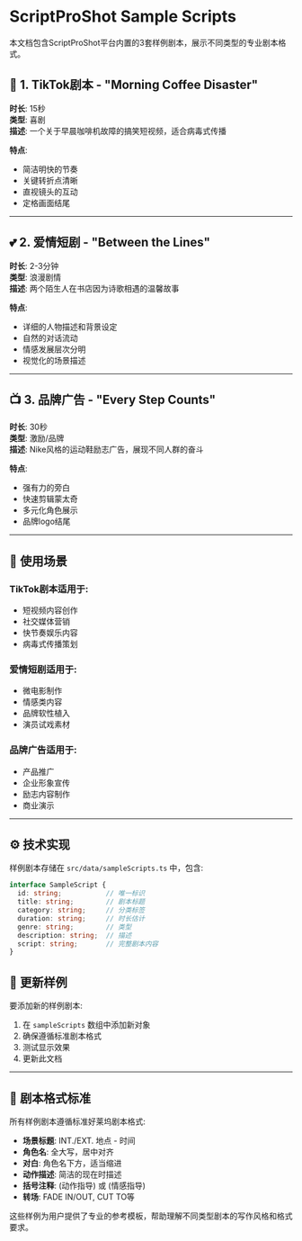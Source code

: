 # ScriptProShot Sample Scripts

本文档包含ScriptProShot平台内置的3套样例剧本，展示不同类型的专业剧本格式。

## 📱 1. TikTok剧本 - "Morning Coffee Disaster"

**时长**: 15秒  
**类型**: 喜剧  
**描述**: 一个关于早晨咖啡机故障的搞笑短视频，适合病毒式传播

**特点**:
- 简洁明快的节奏
- 关键转折点清晰
- 直视镜头的互动
- 定格画面结尾

---

## 💕 2. 爱情短剧 - "Between the Lines"

**时长**: 2-3分钟  
**类型**: 浪漫剧情  
**描述**: 两个陌生人在书店因为诗歌相遇的温馨故事

**特点**:
- 详细的人物描述和背景设定
- 自然的对话流动
- 情感发展层次分明
- 视觉化的场景描述

---

## 📺 3. 品牌广告 - "Every Step Counts"

**时长**: 30秒  
**类型**: 激励/品牌  
**描述**: Nike风格的运动鞋励志广告，展现不同人群的奋斗

**特点**:
- 强有力的旁白
- 快速剪辑蒙太奇
- 多元化角色展示
- 品牌logo结尾

---

## 🎯 使用场景

### TikTok剧本适用于:
- 短视频内容创作
- 社交媒体营销
- 快节奏娱乐内容
- 病毒式传播策划

### 爱情短剧适用于:
- 微电影制作
- 情感类内容
- 品牌软性植入
- 演员试戏素材

### 品牌广告适用于:
- 产品推广
- 企业形象宣传
- 励志内容制作
- 商业演示

---

## ⚙️ 技术实现

样例剧本存储在 `src/data/sampleScripts.ts` 中，包含:

```typescript
interface SampleScript {
  id: string;           // 唯一标识
  title: string;        // 剧本标题
  category: string;     // 分类标签
  duration: string;     // 时长估计
  genre: string;        // 类型
  description: string;  // 描述
  script: string;       // 完整剧本内容
}
```

## 🔄 更新样例

要添加新的样例剧本:

1. 在 `sampleScripts` 数组中添加新对象
2. 确保遵循标准剧本格式
3. 测试显示效果
4. 更新此文档

---

## 📝 剧本格式标准

所有样例剧本遵循标准好莱坞剧本格式:

- **场景标题**: INT./EXT. 地点 - 时间
- **角色名**: 全大写，居中对齐
- **对白**: 角色名下方，适当缩进
- **动作描述**: 简洁的现在时描述
- **括号注释**: (动作指导) 或 (情感指导)
- **转场**: FADE IN/OUT, CUT TO等

这些样例为用户提供了专业的参考模板，帮助理解不同类型剧本的写作风格和格式要求。